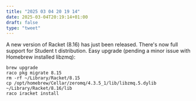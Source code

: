 ```yaml
---
title: "2025 03 04 20 19 14"
date: 2025-03-04T20:19:14+01:00
draft: false
type: "tweet"
---
```

A new version of Racket (8.16) has just been released. There's now full support for Student t distribution. Easy upgrade (pending a minor issue with Homebrew installed libzmq):

```shell
brew upgrade
raco pkg migrate 8.15
rm -rf ~/Library/Racket/8.15
cp /opt/homebrew/Cellar/zeromq/4.3.5_1/lib/libzmq.5.dylib ~/Library/Racket/8.16/lib
raco iracket install
```
